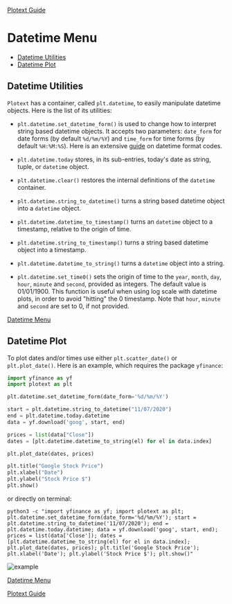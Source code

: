 [Plotext Guide](https://github.com/piccolomo/plotext#guide)

# Datetime Menu

- [Datetime Utilities](https://github.com/piccolomo/plotext/blob/master/readme/datetime.md#datetime-utilities)
- [Datetime Plot](https://github.com/piccolomo/plotext/blob/master/readme/datetime.md#datetime-plot)



## Datetime Utilities

`Plotext` has a container, called `plt.datetime`, to easily manipulate datetime objects. Here is the list of its utilities:

- `plt.datetime.set_datetime_form()` is used to change how to interpret string based datetime objects. It accepts two parameters: `date_form` for date forms (by default `%d/%m/%Y`) and `time_form` for time forms (by default `%H:%M:%S`). Here is an extensive [guide](https://docs.python.org/3/library/datetime.html#strftime-and-strptime-format-codes) on datetime format codes. 

- `plt.datetime.today` stores, in its sub-entries, today's date as string, tuple, or `datetime` object.

- `plt.datetime.clear()` restores the internal definitions of the `datetime` container.

- `plt.datetime.string_to_datetime()` turns a string based datetime object into a `datetime` object.

- `plt.datetime.datetime_to_timestamp()` turns an `datetime` object to a timestamp, relative to the origin of time.

- `plt.datetime.string_to_timestamp()` turns a string based datetime object into a timestamp.

- `plt.datetime.datetime_to_string()` turns a `datetime` object into a string.

- `plt.datetime.set_time0()` sets the origin of time to the `year`, `month`, `day`, `hour`, `minute` and `second`, provided as integers. The default value is 01/01/1900. 
This function is useful when using log scale with datetime plots, in order to avoid "hitting" the 0 timestamp. Note that `hour`, `minute` and `second` are set to 0, if not provided.

[Datetime Menu](https://github.com/piccolomo/plotext/blob/master/readme/datetime.md#datetime-menu)



## Datetime Plot

To plot dates and/or times use either `plt.scatter_date()` or `plt.plot_date()`. Here is an example, which requires the package `yfinance`:

```python
import yfinance as yf
import plotext as plt

plt.datetime.set_datetime_form(date_form='%d/%m/%Y')

start = plt.datetime.string_to_datetime("11/07/2020")
end = plt.datetime.today.datetime
data = yf.download('goog', start, end)

prices = list(data["Close"])
dates = [plt.datetime.datetime_to_string(el) for el in data.index]

plt.plot_date(dates, prices)

plt.title("Google Stock Price")
plt.xlabel("Date")
plt.ylabel("Stock Price $")
plt.show()
```
or directly on terminal:
```console
python3 -c "import yfinance as yf; import plotext as plt; plt.datetime.set_datetime_form(date_form='%d/%m/%Y'); start = plt.datetime.string_to_datetime('11/07/2020'); end = plt.datetime.today.datetime; data = yf.download('goog', start, end); prices = list(data['Close']); dates = [plt.datetime.datetime_to_string(el) for el in data.index]; plt.plot_date(dates, prices); plt.title('Google Stock Price'); plt.xlabel('Date'); plt.ylabel('Stock Price $'); plt.show()"
```

![example](https://raw.githubusercontent.com/piccolomo/plotext/master/images/datetime.png)

[Datetime Menu](https://github.com/piccolomo/plotext/blob/master/readme/datetime.md#datetime-menu)

[Plotext Guide](https://github.com/piccolomo/plotext#guide)
